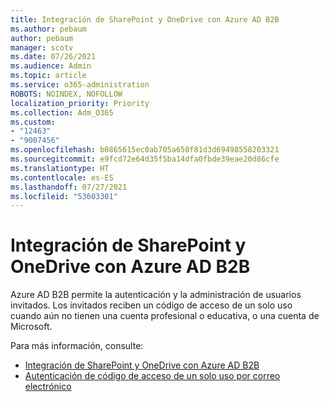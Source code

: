 ```yaml
---
title: Integración de SharePoint y OneDrive con Azure AD B2B
ms.author: pebaum
author: pebaum
manager: scotv
ms.date: 07/26/2021
ms.audience: Admin
ms.topic: article
ms.service: o365-administration
ROBOTS: NOINDEX, NOFOLLOW
localization_priority: Priority
ms.collection: Adm_O365
ms.custom:
- "12463"
- "9007456"
ms.openlocfilehash: b0865615ec0ab705a650f81d3d69498558203321
ms.sourcegitcommit: e9fcd72e64d35f5ba14dfa0fbde39eae20d86cfe
ms.translationtype: HT
ms.contentlocale: es-ES
ms.lasthandoff: 07/27/2021
ms.locfileid: "53603301"
---
```

# <a name="sharepoint-and-onedrive-integration-with-azure-ad-b2b"></a>Integración de SharePoint y OneDrive con Azure AD B2B

Azure AD B2B permite la autenticación y la administración de usuarios invitados. Los invitados reciben un código de acceso de un solo uso cuando aún no tienen una cuenta profesional o educativa, o una cuenta de Microsoft.

Para más información, consulte: 

- [Integración de SharePoint y OneDrive con Azure AD B2B](/sharepoint/sharepoint-azureb2b-integration)
- [Autenticación de código de acceso de un solo uso por correo electrónico](/azure/active-directory/external-identities/one-time-passcode)

